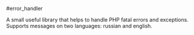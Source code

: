 #error_handler

A small useful library that helps to handle PHP fatal errors and exceptions.
Supports messages on two languages: russian and english.
